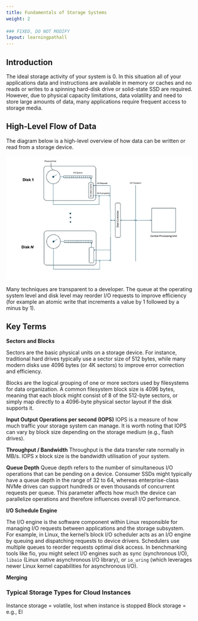 ```yaml
---
title: Fundamentals of Storage Systems
weight: 2

### FIXED, DO NOT MODIFY
layout: learningpathall
---
```


## Introduction

The ideal storage activity of your system is 0. In this situation all of your applications data and instructions are available in memory or caches and no reads or writes to a spinning hard-disk drive or solid-state SSD are required. However, due to physical capacity limitations, data volatility and need to store large amounts of data, many applications require frequent access to storage media. 

## High-Level Flow of Data

The diagram below is a high-level overview of how data can be written or read from a storage device. 

![disk i/o](./diskio.jpeg)

Many techniques are transparent to a developer. The queue at the operating system level and disk level may reorder I/O requests to improve efficiency (for example an atomic write that increments a value by 1 followed by a minus by 1). 

## Key Terms

**Sectors and Blocks**

Sectors are the basic physical units on a storage device. For instance, traditional hard drives typically use a sector size of 512 bytes, while many modern disks use 4096 bytes (or 4K sectors) to improve error correction and efficiency.

Blocks are the logical grouping of one or more sectors used by filesystems for data organization. A common filesystem block size is 4096 bytes, meaning that each block might consist of 8 of the 512-byte sectors, or simply map directly to a 4096-byte physical sector layout if the disk supports it.

**Input Output Operations per second (IOPS)**
IOPS is a measure of how much traffic your storage system can manage. It is worth noting that IOPS can vary by block size depending on the storage medium (e.g., flash drives). 

**Throughput / Bandwidth**
Throughput is the data transfer rate normally in MB/s. IOPS x block size is the bandwidth utilisation of your system.

**Queue Depth**
Queue depth refers to the number of simultaneous I/O operations that can be pending on a device. Consumer SSDs might typically have a queue depth in the range of 32 to 64, whereas enterprise-class NVMe drives can support hundreds or even thousands of concurrent requests per queue. This parameter affects how much the device can parallelize operations and therefore influences overall I/O performance.

**I/O Schedule Engine**

The I/O engine is the software component within Linux responsible for managing I/O requests between applications and the storage subsystem. For example, in Linux, the kernel’s block I/O scheduler acts as an I/O engine by queuing and dispatching requests to device drivers. Schedulers use multiple queues to reorder requests optimal disk access. 
In benchmarking tools like fio, you might select I/O engines such as sync (synchronous I/O), `libaio` (Linux native asynchronous I/O library), or `io_uring` (which leverages newer Linux kernel capabilities for asynchronous I/O).

**Merging**



### Typical Storage Types for Cloud Instances

Instance storage = volatile, lost when instance is stopped
Block storage = e.g., El